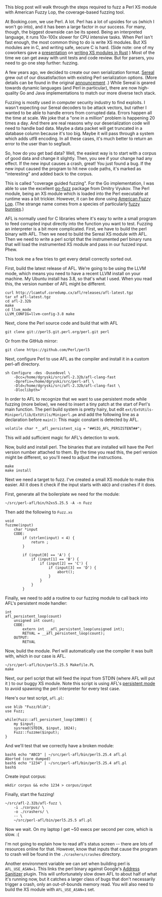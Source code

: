 
This blog post will walk through the steps required to fuzz a Perl XS module
with American Fuzzy Lop, the coverage-based fuzzing tool.

At Booking.com, we use Perl.  A lot.  Perl has a lot of upsides for us (which I
won't go into), and it has been a large factor in our success.  For many,
though, the biggest downside can be its speed.  Being an interpreted language,
it runs 10x-100x slower for CPU intensive tasks.  When Perl isn't fast
enough, the most common thing to do is write XS modules.  But XS modules are in
C, and writing safe, secure C is hard. (Side note: one of my coworkers gave a
[presentation](https://www.youtube.com/watch?v=GwS8eDOYz_U) on [writing XS
modules in Rust](https://github.com/vickenty/perl-xs) ) Most of the time we can
get away with unit tests and code review.  But for parsers, you need to go one
step further: fuzzing.

A few years ago, we decided to create our own serialization format.
[Sereal](http://github.com/Sereal/Sereal) grew out of our dissatisfaction with
existing Perl serialization options.  (More details can be found in the
original
[announcement](http://blog.booking.com/sereal-a-binary-data-serialization-format.html)
.) While Sereal is geared towards dynamic languages (and Perl in particular),
there are now high-quality Go and Java implementations to match our more
diverse tech stack.

Fuzzing is mostly used in computer security industry to find exploits.  I
wasn't expecting our Sereal decoders to be attack vectors, but rather I wanted
to be able to handle errors from corrupted data.  Errors happen all the time at
scale.  We joke that a "one in a million" problem is happening 20 times a day.
And there are real reasons why our deserialization code will need to handle bad
data.  Maybe a data packet will get truncated in a database column because it's
too big.  Maybe it will pass through a system which adds utf8 encoding.  In all
these cases, it's much better to return an error to the user than to segfault.

So, how do you get bad data?  Well, the easiest way is to start with a corpus
of good data and change it slightly.  Then, you see if your change had any
effect.  If the new input causes a crash, great! You just found a bug.  If the
new input caused the program to hit new code paths, it's marked as
"interesting" and added back to the corpus.

This is called "coverage guided fuzzing".  For the Go implementation, I was
able to use the excellent [go-fuzz](http://github.com/dvyukov/go-fuzz) package
from Dmitry Vyukov.  The Perl module, being an XS module which is loaded into
the Perl executable at runtime was a bit trickier.  However, it can be done
using [American Fuzzy Lop](http://lcamtuf.coredump.cx/afl/).  (The strange name
comes from a species of particularly [fuzzy
bunnies](https://en.wikipedia.org/wiki/American_Fuzzy_Lop).)

AFL is normally used for C libraries where it's easy to write a small program
to feed corrupted input directly into the function you want to test.  Fuzzing
an interpreter is a bit more complicated.  First, we have to build the perl
binary with AFL.  Then we need to build the Sereal XS module with AFL.  Then we
need to write a perl script that the instrumented perl binary runs that will
load the instrumented XS module and pass in our fuzzed input.  Phew.

This took me a few tries to get every detail correctly sorted out.

First, build the latest release of AFL.  We're going to be using the LLVM mode,
which means you need to have a recent LLVM install on your machine.  My Ubuntu
install has 3.8, so that's what I used.  When you read this, the version number
of AFL might be different.

```
curl http://lcamtuf.coredump.cx/afl/releases/afl-latest.tgz
tar xf afl-latest.tgz
cd afl-2.32b
make
cd llvm_mode
LLVM_CONFIG=llvm-config-3.8 make
```

Next, clone the Perl source code and build that with AFL

```
git clone git://perl5.git.perl.org/perl.git perl
```

Or from the GitHub mirror:
```
git clone https://github.com/Perl/perl5
```

Next, configure Perl to use AFL as the compiler and install it in a custom perl-afl directory.

```
sh Configure -des -Dusedevel \
    -Dcc=/home/dgryski/src/afl-2.32b/afl-clang-fast
    -Dprefix=/home/dgryski/src/perl-afl \
    -Dld=/home/dgryski/src/afl-2.32b/afl-clang-fast \
    -Dloclibpth=' '
```

In order to AFL to recognize that we want to use persistent mode while fuzzing
(more below), we need to insert a tiny patch at the start of Perl's main
function.  The perl build system is pretty hairy, but edit
`ext/ExtUtils-Miniperl/lib/ExtUtils/Miniperl.pm` and add the following line as
a declaration before `main()`: This magic constant is detected by AFL.

```
volatile char *__afl_persistent_sig = "##SIG_AFL_PERSISTENT##";
```

This will add sufficient magic for AFL's detection to work.

Now, build and install perl.  The binaries that are installed will have the
Perl version number attached to them.  By the time you read this, the perl
version might be different, so you'll need to adjust the instructions.

```
make
make install
```

Next we need a target to fuzz.  I've created a small XS module to make this
easier.  All it does it check if the input starts with `ABCD` and crashes if it
does.

First, generate all the boilerplate we need for the module:

```
~/src/perl-afl/bin/h2xs5.25.5 -A -n Fuzz
```

Then add the following to `Fuzz.xs`

```
void
fuzzme(input)
    char *input
    CODE:
        if (strlen(input) < 4) {
            return ;
        }

        if (input[0] == 'A') {
            if (input[1] == 'B') {
                if (input[2] == 'C') {
                    if (input[3] == 'D') {
                        abort();
                    }
                }
            }
        }
```

Finally, we need to add a routine to our fuzzing module to call back into AFL's persistent mode handler:

```
int
afl_persistent_loop(count)
    unsigned int count;
    CODE:
        extern int __afl_persistent_loop(unsigned int);
        RETVAL = __afl_persistent_loop(count);
    OUTPUT:
        RETVAL
```

Now, build the module.  Perl will automatically use the compiler it was built with, which in our case is AFL.

```
~/src/perl-afl/bin/perl5.25.5 Makefile.PL
make
```

Next, our perl script that will feed the input from STDIN (where AFL will put
it ) to our buggy XS module.  Note this script is using AFL's [persistent
mode](https://lcamtuf.blogspot.nl/2015/06/new-in-afl-persistent-mode.html) to
avoid spawning the perl interpreter for every test case.

Here's our test script, `afl.pl`:
```
use blib "Fuzz/blib";
use Fuzz;

while(Fuzz::afl_persistent_loop(1000)) {
    my $input;
    sysread(STDIN, $input, 1024);
    Fuzz::fuzzme($input);
}
```

And we'll test that we correctly have a broken module:

```
bash$ echo "ABCD" | ~/src/perl-afl/bin/perl5.25.4 afl.pl
Aborted (core dumped)
bash$ echo "1234" | ~/src/perl-afl/bin/perl5.25.4 afl.pl
bash$
```

Create input corpus:
```
mkdir corpus && echo 1234 > corpus/input
```

Finally, start the fuzzing!

```
~/src/afl-2.32b/afl-fuzz \
    -i ./corpus/ \
    -o ./crashers/ \
    -- \
    ~/src/perl-afl/bin/perl5.25.5 afl.pl
```

Now we wait.  On my laptop I get ~50 execs per second per core, which is slow. :(

I'm not going to explain how to read afl's status screen -- there are lots of
resources online for that.  However, know that inputs that cause the program to
crash will be found in the `./crashers/crashes` directory.

Another environment variable we can set when building perl is `AFL_USE_ASAN=1`.
This links the perl binary against Google's [Address
Sanitizer](https://github.com/google/sanitizers/wiki/AddressSanitizer) plugin.
This will unfortunately slow down AFL to about half of what it's running now,
but it catches a larger class of bugs that don't necessarily trigger a crash,
only an out-of-bounds memory read.  You will also need to build the XS module
with `AFL_USE_ASAN=1` set.
